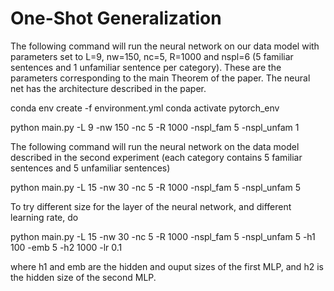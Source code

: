 # One-Shot Generalization

The following command will run the neural network on our data model with
parameters set to L=9, nw=150, nc=5, R=1000 and nspl=6 (5 familiar sentences and 1 unfamiliar sentence per category). These are the parameters corresponding to the main Theorem of the paper. The neural net has the architecture described in the paper.

conda env create -f environment.yml
conda activate pytorch_env

python main.py -L 9 -nw 150 -nc 5 -R 1000 -nspl_fam 5 -nspl_unfam 1

The following command will run the neural network on the data model described in the second experiment (each category contains 5 familiar sentences and 5 unfamiliar sentences)

python main.py -L 15 -nw 30 -nc 5 -R 1000 -nspl_fam 5 -nspl_unfam 5

To try different size for the layer of the neural network, and different learning rate, do

python main.py -L 15 -nw 30 -nc 5 -R 1000 -nspl_fam 5 -nspl_unfam 5 -h1 100 -emb 5 -h2 1000 -lr 0.1

where h1 and emb are the hidden and ouput sizes of the first MLP, and h2 is the hidden size of the second MLP.